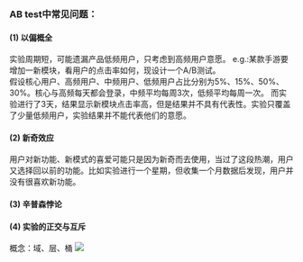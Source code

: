 ### AB test中常见问题：
#### (1) 以偏概全
实验周期短，可能遗漏产品低频用户，只考虑到高频用户意愿。
e.g.:某款手游要增加一新模块，看用户的点击率如何，现设计一个A/B测试。  
假设核心用户、高频用户、中频用户、低频用户占比分别为5%、15%、50%、30%。核心与高频每天都会登录，中频平均每周3次，低频平均每周一次。
而实验进行了3天，结果显示新模块点击率高，但是结果并不具有代表性。实验只覆盖了少量低频用户，实验结果并不能代表他们的意愿。
>
#### (2) 新奇效应
用户对新功能、新模式的喜爱可能只是因为新奇而去使用，当过了这段热潮，用户又选择回以前的功能。比如实验进行一个星期，但收集一个月数据后发现，用户并没有很喜欢新功能。
>
#### (3) 辛普森悖论

>
#### (4) 实验的正交与互斥
概念：域、层、桶
![](https://s3.ax1x.com/2020/12/06/DjV7dg.png)
>


